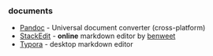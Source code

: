 ### documents
* [Pandoc](https://pandoc.org) - Universal document converter (cross-platform)
* [StackEdit](https://stackedit.io/app#) - **online** markdown editor by [benweet](https://github.com/benweet)
* [Typora](https://typora.io/) - desktop markdown editor
